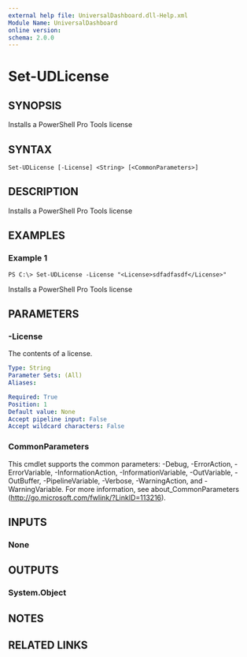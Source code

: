 ```yaml
---
external help file: UniversalDashboard.dll-Help.xml
Module Name: UniversalDashboard
online version: 
schema: 2.0.0
---
```


# Set-UDLicense

## SYNOPSIS
Installs a PowerShell Pro Tools license

## SYNTAX

```
Set-UDLicense [-License] <String> [<CommonParameters>]
```

## DESCRIPTION
Installs a PowerShell Pro Tools license

## EXAMPLES

### Example 1
```
PS C:\> Set-UDLicense -License "<License>sdfadfasdf</License>"
```

Installs a PowerShell Pro Tools license

## PARAMETERS

### -License
The contents of a license.

```yaml
Type: String
Parameter Sets: (All)
Aliases: 

Required: True
Position: 1
Default value: None
Accept pipeline input: False
Accept wildcard characters: False
```

### CommonParameters
This cmdlet supports the common parameters: -Debug, -ErrorAction, -ErrorVariable, -InformationAction, -InformationVariable, -OutVariable, -OutBuffer, -PipelineVariable, -Verbose, -WarningAction, and -WarningVariable. For more information, see about_CommonParameters (http://go.microsoft.com/fwlink/?LinkID=113216).

## INPUTS

### None

## OUTPUTS

### System.Object

## NOTES

## RELATED LINKS

